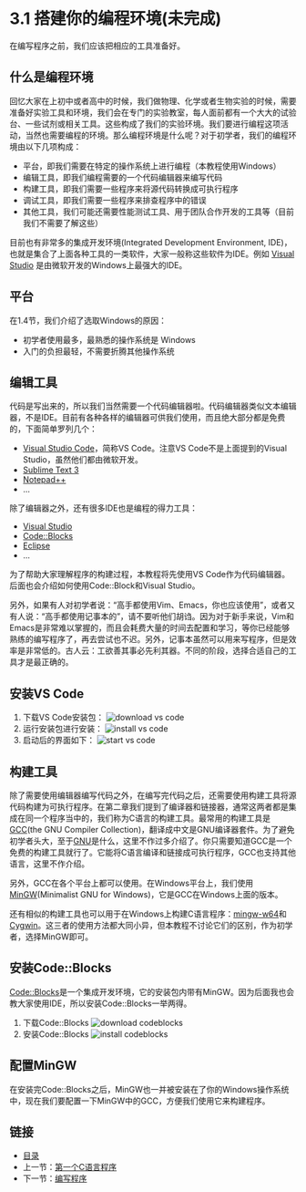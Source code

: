 # 3.1 搭建你的编程环境(未完成)

在编写程序之前，我们应该把相应的工具准备好。

## 什么是编程环境

回忆大家在上初中或者高中的时候，我们做物理、化学或者生物实验的时候，需要准备好实验工具和环境，我们会在专门的实验教室，每人面前都有一个大大的试验台、一些试剂或相关工具。这些构成了我们的实验环境。我们要进行编程这项活动，当然也需要编程的环境。那么编程环境是什么呢？对于初学者，我们的编程环境由以下几项构成：

- 平台，即我们需要在特定的操作系统上进行编程（本教程使用Windows）
- 编辑工具，即我们编程需要的一个代码编辑器来编写代码
- 构建工具，即我们需要一些程序来将源代码转换成可执行程序
- 调试工具，即我们需要一些程序来排查程序中的错误
- 其他工具，我们可能还需要性能测试工具、用于团队合作开发的工具等（目前我们不需要了解这些）

目前也有非常多的集成开发环境(Integrated Development Environment, IDE)，也就是集合了上面各种工具的一类软件，大家一般称这些软件为IDE。例如 [Visual Studio](https://visualstudio.microsoft.com) 是由微软开发的Windows上最强大的IDE。

## 平台

在1.4节，我们介绍了选取Windows的原因：

- 初学者使用最多，最熟悉的操作系统是 Windows
- 入门的负担最轻，不需要折腾其他操作系统

## 编辑工具

代码是写出来的，所以我们当然需要一个代码编辑器啦。代码编辑器类似文本编辑器，不是IDE。目前有各种各样的编辑器可供我们使用，而且绝大部分都是免费的，下面简单罗列几个：

- [Visual Studio Code](https://code.visualstudio.com/)，简称VS Code。注意VS Code不是上面提到的Visual Studio，虽然他们都由微软开发。
- [Sublime Text 3](http://www.sublimetext.com/)
- [Notepad++](https://notepad-plus-plus.org/)
- ...

除了编辑器之外，还有很多IDE也是编程的得力工具：

- [Visual Studio](https://visualstudio.microsoft.com)
- [Code::Blocks](http://www.codeblocks.org/)
- [Eclipse](https://www.eclipse.org/downloads/)
- ...

为了帮助大家理解程序的构建过程，本教程将先使用VS Code作为代码编辑器。后面也会介绍如何使用Code::Block和Visual Studio。

另外，如果有人对初学者说：“高手都使用Vim、Emacs，你也应该使用”，或者又有人说：“高手都使用记事本的”，请不要听他们胡诌。因为对于新手来说，Vim和Emacs是非常难以掌握的，而且会耗费大量的时间去配置和学习，等你已经能够熟练的编写程序了，再去尝试也不迟。另外，记事本虽然可以用来写程序，但是效率是非常低的。古人云：工欲善其事必先利其器。不同的阶段，选择合适自己的工具才是最正确的。

## 安装VS Code

1. 下载VS Code安装包：
![download vs code](./images/03.1.download-vscode.png)
2. 运行安装包进行安装：
![install vs code](./images/03.1.install-vscode.png)
3. 启动后的界面如下：
![start vs code](./images/03.1.start-vscode.png)

## 构建工具

除了需要使用编辑器编写代码之外，在编写完代码之后，还需要使用构建工具将源代码构建为可执行程序。在第二章我们提到了编译器和链接器，通常这两者都是集成在同一个程序当中的，我们称为C语言的构建工具。最常用的构建工具是[GCC](https://gcc.gnu.org/)(the GNU Compiler Collection)，翻译成中文是GNU编译器套件。为了避免初学者头大，至于[GNU](https://baike.baidu.com/item/gnu/671972?fr=aladdin)是什么，这里不作过多介绍了。你只需要知道GCC是一个免费的构建工具就行了。它能将C语言编译和链接成可执行程序，GCC也支持其他语言，这里不作介绍。

另外，GCC在各个平台上都可以使用。在Windows平台上，我们使用[MinGW](http://www.mingw.org/)(Minimalist GNU for Windows)，它是GCC在Windows上面的版本。

还有相似的构建工具也可以用于在Windows上构建C语言程序：[mingw-w64](http://mingw-w64.org/doku.php)和[Cygwin](https://sourceware.org/cygwin/)。这三者的使用方法都大同小异，但本教程不讨论它们的区别，作为初学者，选择MinGW即可。

## 安装Code::Blocks

[Code::Blocks](http://www.codeblocks.org/)是一个集成开发环境，它的安装包内带有MinGW。因为后面我也会教大家使用IDE，所以安装Code::Blocks一举两得。

1. 下载Code::Blocks
![download codeblocks](./images/03.1.download-codeblocks.png)
2. 安装Code::Blocks
![install codeblocks](./images/03.1.install-codeblocks.png)

## 配置MinGW

在安装完Code::Blocks之后，MinGW也一并被安装在了你的Windows操作系统中，现在我们要配置一下MinGW中的GCC，方便我们使用它来构建程序。

## 链接

- [目录](./preface.md)
- 上一节：[第一个C语言程序](./03.0.md)
- 下一节：[编写程序](./03.2.md)